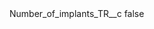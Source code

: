 <?xml version="1.0" encoding="UTF-8"?>
<CustomMetadata xmlns="http://soap.sforce.com/2006/04/metadata">
    <label>Number_of_implants_TR__c</label>
    <protected>false</protected>
</CustomMetadata>
